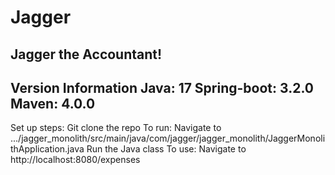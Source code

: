 # Jagger
Jagger the Accountant!
------------------------
Version Information
Java: 17
Spring-boot: 3.2.0
Maven: 4.0.0
------------------------
Set up steps:
  Git clone the repo
  To run:
    Navigate to .../jagger_monolith/src/main/java/com/jagger/jagger_monolith/JaggerMonolithApplication.java
    Run the Java class
  To use:
    Navigate to http://localhost:8080/expenses
    
